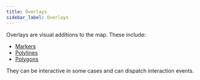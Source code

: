 ```yaml
---
title: Overlays
sidebar_label: Overlays
---
```


Overlays are visual additions to the map. These include:

- [Markers](overlays---markers.md)
- [Polylines](overlays---polylines.md)
- [Polygons](overlays---polygons.md)

They can be interactive in some cases and can dispatch interaction events.







